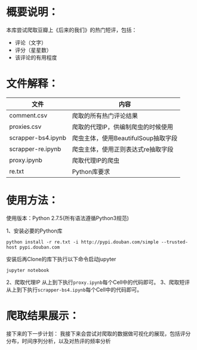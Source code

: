# 概要说明：
本库尝试爬取豆瓣上《后来的我们》的热门短评，包括：

* 评论（文字）
* 评分（星星数）
* 该评论的有用程度

# 文件解释：


|    文件    | 内容 |
| ---------- | --- |
| comment.csv |  爬取的所有热门评论结果 |
| proxies.csv       |  爬取的代理IP，供编制爬虫的时候使用 |
| scrapper-bs4.ipynb |  爬虫主体，使用BeautifulSoup抽取字段 |
| scrapper-re.ipynb |  爬虫主体，使用正则表达式re抽取字段 |
| proxy.ipynb |  爬取代理IP的爬虫 |
| re.txt  |  Python库要求 |

# 使用方法：
使用版本：Python 2.7.5(所有语法遵循Python3规范)

1、安装必要的Python库

```
python install -r re.txt -i http://pypi.douban.com/simple --trusted-host pypi.douban.com
```
安装后再Clone的库下执行以下命令启动jupyter
```
jupyter notebook
```

2、爬取代理IP
从上到下执行`proxy.ipynb`每个Cell中的代码即可。
3、爬取短评
从上到下执行`scrapper-bs4.ipynb`每个Cell中的代码即可。
# 爬取结果展示：




接下来的下一步计划：
我接下来会尝试对爬取的数据做可视化的展现，包括评分分布，时间序列分析，以及对热评的频率分析
